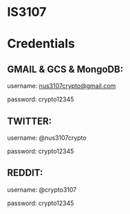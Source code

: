 # IS3107

# Credentials 
## GMAIL & GCS & MongoDB:
username: nus3107crypto@gmail.com

password: crypto12345

## TWITTER: 
username: @nus3107crypto

password: crypto12345

## REDDIT: 
username: @crypto3107

password: crypto12345